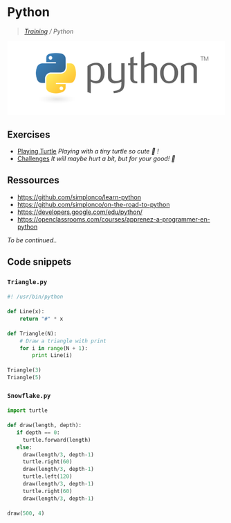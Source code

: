 # Python

>_[Training](https://github.com/simplonco/training) / Python_

![Python](python.png)

## Exercises

* [Playing Turtle](https://github.com/simplonco/python-playing-turtle) _Playing with a tiny turtle so cute :turtle: !_
* [Challenges](https://github.com/simplonco/python-challenges) _It will maybe hurt a bit, but for your good! :cactus:_

## Ressources

* https://github.com/simplonco/learn-python
* https://github.com/simplonco/on-the-road-to-python
* https://developers.google.com/edu/python/
* https://openclassrooms.com/courses/apprenez-a-programmer-en-python

_To be continued.._

## Code snippets

### `Triangle.py`

```python
#! /usr/bin/python

def Line(x):
    return "#" * x

def Triangle(N):
    # Draw a triangle with print
    for i in range(N + 1):
        print Line(i)

Triangle(3)
Triangle(5)
```

### `Snowflake.py`

```python
import turtle
 
def draw(length, depth):
   if depth == 0:
     turtle.forward(length)
   else:
     draw(length/3, depth-1)
     turtle.right(60)
     draw(length/3, depth-1)
     turtle.left(120)
     draw(length/3, depth-1)
     turtle.right(60)
     draw(length/3, depth-1)
 
draw(500, 4)
```
